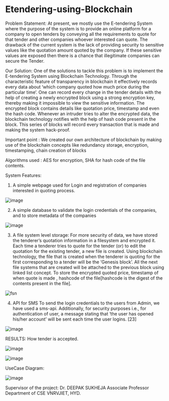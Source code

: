 # Etendering-using-Blockchain

Problem Statement: At present, we mostly use the E-tendering System where the purpose of the system is to provide an online platform for a company to open tenders by conveying all the requirements to quote for that tender and other companies whoever interested can quote. The drawback of the current system is the lack of providing security to sensitive values like the quotation amount quoted by the company. If these sensitive values are exposed then there is a chance that illegitimate companies can secure the Tender. 

Our Solution: One of the solutions to tackle this problem is to implement the E-tendering System using Blockchain Technology. Through the characteristic feature of transparency in blockchain it effectively records every data about ‘which company quoted how much price during the particular time’. One can record every change in the tender details with the help of creating a newly encrypted block using a strong encryption key, thereby making it impossible to view the sensitive information. The encrypted block contains details like quotation price, timestamp and even the hash code. Whenever an intruder tries to alter the encrypted data, the blockchain technology notifies with the help of hash code present in the block. This series of blocks will record every transaction that is made and making the system hack-proof.

Important point : We created our own architecture of blockchain by making use of the blockchain concepts like redundancy storage, encryption, timestamping, chain creation of blocks

Algorithms used : AES for encryption, SHA for hash code of the file contents.

System Features: 
1. A simple webpage used for Login and registration of companies interested in quoting process. 

![image](https://user-images.githubusercontent.com/25890584/85337477-89f40000-b4ae-11ea-9a40-e3a9d9ec6a6f.png)

2. A simple database to validate the login credentials of the companies, and to store metadata of the companies

![image](https://user-images.githubusercontent.com/25890584/85337849-3b933100-b4af-11ea-8eae-d9585fdb8cee.png)


3. A file system level storage: For more security of data, we have stored the tenderer’s quotation information in a filesystem and encrypted it. Each time a tenderer tries to quote for the tender (or) to edit the quotation for the existing tender, a new file is created. Using blockchain technology, the file that is created when the tenderer is quoting for the first corresponding to a tender will be the ‘Genesis block’. All the next file systems that are created will be attached to the previous block using linked list concept. 
To store the encrypted quoted price, timestamp of when quote is made , hashcode of the file[hashcode is the digest of the contents present in the file].

![fsn](https://user-images.githubusercontent.com/25890584/85338560-83ff1e80-b4b0-11ea-94a4-859bdf39de9d.png)

4. API for SMS
	To send the login credentials to the users from Admin, we have used a sms-api. Additionally, for security purposes i.e., for authentication of user, a message stating that ‘the user has opened his/her account’ will be sent each time the user logins. [23]


![image](https://user-images.githubusercontent.com/25890584/85338697-c7598d00-b4b0-11ea-9d37-b5fddd77f5eb.png)

RESULTS:
How tender is accepted.

![image](https://user-images.githubusercontent.com/25890584/85338887-1ef7f880-b4b1-11ea-84ba-fe6a6b25c601.png)


![image](https://user-images.githubusercontent.com/25890584/85339046-59619580-b4b1-11ea-8b9a-bf262d7895dc.png)


UseCase Diagram:

![image](https://user-images.githubusercontent.com/25890584/85337586-c45d9d00-b4ae-11ea-8891-8fc9b1947a8c.png)



Supervisor of the project:
Dr. DEEPAK SUKHEJA
Associate Professor
Department of CSE
VNRVJIET, HYD.

